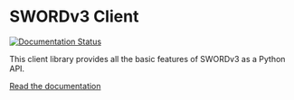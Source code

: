 # SWORDv3 Client

[![Documentation Status](https://readthedocs.org/projects/sword3-clientpy/badge/?version=latest)](https://sword3-clientpy.readthedocs.io/en/latest/?badge=latest)

This client library provides all the basic features of SWORDv3 as a Python API.

[Read the documentation](https://sword3-clientpy.readthedocs.io/en/latest/)